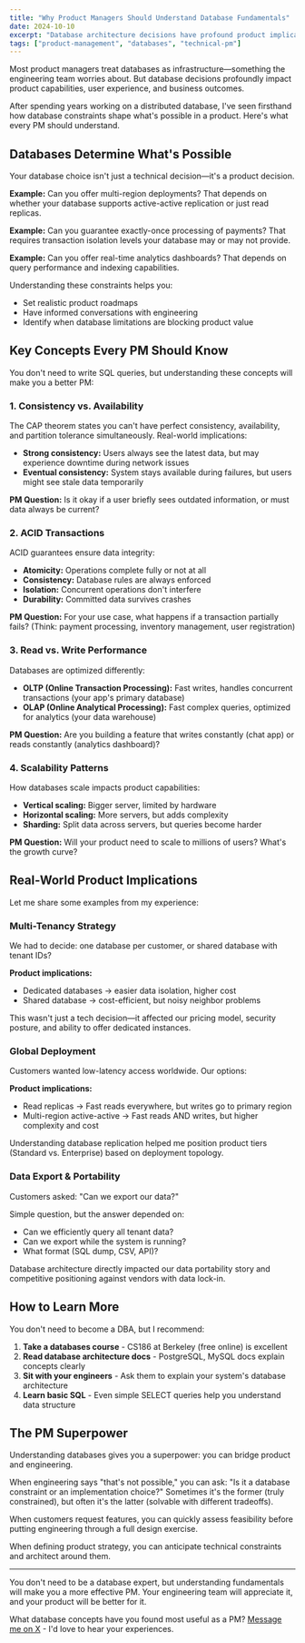 ```yaml
---
title: "Why Product Managers Should Understand Database Fundamentals"
date: 2024-10-10
excerpt: "Database architecture decisions have profound product implications. Here's what every PM should know about databases, even if they're not technical."
tags: ["product-management", "databases", "technical-pm"]
---
```


Most product managers treat databases as infrastructure—something the engineering team worries about. But database decisions profoundly impact product capabilities, user experience, and business outcomes.

After spending years working on a distributed database, I've seen firsthand how database constraints shape what's possible in a product. Here's what every PM should understand.

## Databases Determine What's Possible

Your database choice isn't just a technical decision—it's a product decision.

**Example:** Can you offer multi-region deployments? That depends on whether your database supports active-active replication or just read replicas.

**Example:** Can you guarantee exactly-once processing of payments? That requires transaction isolation levels your database may or may not provide.

**Example:** Can you offer real-time analytics dashboards? That depends on query performance and indexing capabilities.

Understanding these constraints helps you:
- Set realistic product roadmaps
- Have informed conversations with engineering
- Identify when database limitations are blocking product value

## Key Concepts Every PM Should Know

You don't need to write SQL queries, but understanding these concepts will make you a better PM:

### 1. Consistency vs. Availability

The CAP theorem states you can't have perfect consistency, availability, and partition tolerance simultaneously. Real-world implications:

- **Strong consistency:** Users always see the latest data, but may experience downtime during network issues
- **Eventual consistency:** System stays available during failures, but users might see stale data temporarily

**PM Question:** Is it okay if a user briefly sees outdated information, or must data always be current?

### 2. ACID Transactions

ACID guarantees ensure data integrity:
- **Atomicity:** Operations complete fully or not at all
- **Consistency:** Database rules are always enforced
- **Isolation:** Concurrent operations don't interfere
- **Durability:** Committed data survives crashes

**PM Question:** For your use case, what happens if a transaction partially fails? (Think: payment processing, inventory management, user registration)

### 3. Read vs. Write Performance

Databases are optimized differently:
- **OLTP (Online Transaction Processing):** Fast writes, handles concurrent transactions (your app's primary database)
- **OLAP (Online Analytical Processing):** Fast complex queries, optimized for analytics (your data warehouse)

**PM Question:** Are you building a feature that writes constantly (chat app) or reads constantly (analytics dashboard)?

### 4. Scalability Patterns

How databases scale impacts product capabilities:
- **Vertical scaling:** Bigger server, limited by hardware
- **Horizontal scaling:** More servers, but adds complexity
- **Sharding:** Split data across servers, but queries become harder

**PM Question:** Will your product need to scale to millions of users? What's the growth curve?

## Real-World Product Implications

Let me share some examples from my experience:

### Multi-Tenancy Strategy

We had to decide: one database per customer, or shared database with tenant IDs?

**Product implications:**
- Dedicated databases → easier data isolation, higher cost
- Shared database → cost-efficient, but noisy neighbor problems

This wasn't just a tech decision—it affected our pricing model, security posture, and ability to offer dedicated instances.

### Global Deployment

Customers wanted low-latency access worldwide. Our options:

**Product implications:**
- Read replicas → Fast reads everywhere, but writes go to primary region
- Multi-region active-active → Fast reads AND writes, but higher complexity and cost

Understanding database replication helped me position product tiers (Standard vs. Enterprise) based on deployment topology.

### Data Export & Portability

Customers asked: "Can we export our data?"

Simple question, but the answer depended on:
- Can we efficiently query all tenant data?
- Can we export while the system is running?
- What format (SQL dump, CSV, API)?

Database architecture directly impacted our data portability story and competitive positioning against vendors with data lock-in.

## How to Learn More

You don't need to become a DBA, but I recommend:

1. **Take a databases course** - CS186 at Berkeley (free online) is excellent
2. **Read database architecture docs** - PostgreSQL, MySQL docs explain concepts clearly
3. **Sit with your engineers** - Ask them to explain your system's database architecture
4. **Learn basic SQL** - Even simple SELECT queries help you understand data structure

## The PM Superpower

Understanding databases gives you a superpower: you can bridge product and engineering.

When engineering says "that's not possible," you can ask: "Is it a database constraint or an implementation choice?" Sometimes it's the former (truly constrained), but often it's the latter (solvable with different tradeoffs).

When customers request features, you can quickly assess feasibility before putting engineering through a full design exercise.

When defining product strategy, you can anticipate technical constraints and architect around them.

---

You don't need to be a database expert, but understanding fundamentals will make you a more effective PM. Your engineering team will appreciate it, and your product will be better for it.

What database concepts have you found most useful as a PM? [Message me on X](https://twitter.com/iamandywoods) - I'd love to hear your experiences.
